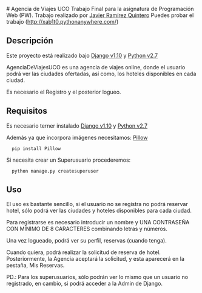 # Agencia de Viajes UCO
  Trabajo Final para la asignatura de Programación Web (PW).
  Trabajo realizado por [Javier Ramírez Quintero](https://github.com/xab1t0)
  Puedes probar el trabajo (http://xab1t0.pythonanywhere.com/)


## Descripción

  Este proyecto está realizado bajo [Django v1.10](https://www.djangoproject.com/) y [Python v2.7](https://www.python.org/download/releases/2.7/)

  AgenciaDeViajesUCO es una agencia de viajes online, donde el usuario podrá ver las ciudades ofertadas, así como, los hoteles disponibles en cada ciudad.

  Es necesario el Registro y el posterior logueo.


## Requisitos

  Es necesario terner instalado [Django v1.10](https://www.djangoproject.com/) y [Python v2.7](https://www.python.org/download/releases/2.7/)

  Además ya que incorpora imágenes necesitamos: [Pillow](http://pillow.readthedocs.io/en/3.1.x/installation.html)
  ```
    pip install Pillow
  ```
  Si necesita crear un Superusuario procederemos:
  ```
    python manage.py createsuperuser
  ```
## Uso

  El uso es bastante sencillo, si el usuario no se registra no podrá reservar hotel, sólo podrá ver las ciudades y hoteles disponibles para cada ciudad.

  Para registrarse es necesario introducir un nombre y UNA CONTRASEÑA CON MÍNIMO DE 8 CARACTERES combinando letras y números.

  Una vez logueado, podrá ver su perfil, reservas (cuando tenga).

  Cuando quiera, podrá realizar la solicitud de reserva de hotel. Posteriormente, la Agencia aceptará la solicitud, y esta aparecerá en la pestaña, Mis Reservas.

  PD.: Para los superusuarios, sólo podrán ver lo mismo que un usuario no registrado, en cambio, si podrá acceder a la Admin de Django.
